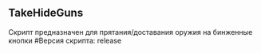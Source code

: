 ## TakeHideGuns
Скрипт предназначен для прятания/доставания оружия на бинженные кнопки
#Версия скрипта: release
